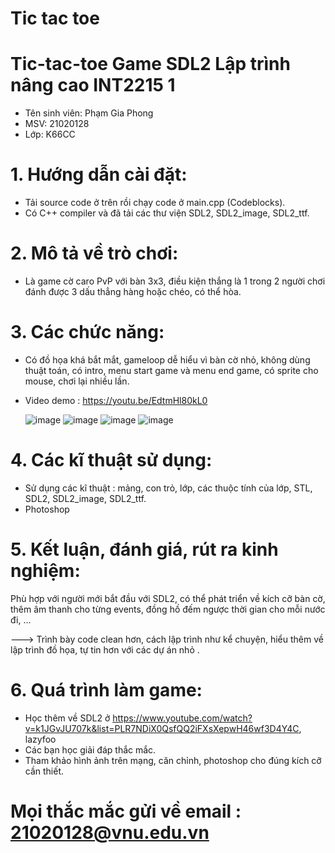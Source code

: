 # Tic tac toe
 # Tic-tac-toe Game SDL2 Lập trình nâng cao INT2215 1
 - Tên sinh viên: Phạm Gia Phong
 - MSV: 21020128
 - Lớp: K66CC
 # 1. Hướng dẫn cài đặt: 
 - Tải source code ở trên rồi chạy code ở main.cpp (Codeblocks).
 - Có C++ compiler và đã tải các thư viện SDL2, SDL2_image, SDL2_ttf.
 # 2. Mô tả về trò chơi:
 - Là game cờ caro PvP với bàn 3x3, điều kiện thắng là 1 trong 2 người chơi đánh được 3 dấu thẳng hàng hoặc chéo, có thể hòa.
 # 3. Các chức năng: 
 - Có đồ họa khá bắt mắt, gameloop dễ hiểu vì bàn cờ nhỏ, không dùng thuật toán, có intro, menu start game và menu end game, có sprite cho mouse, chơi lại nhiều lần.
 - Video demo : https://youtu.be/EdtmHl80kL0

    ![image](https://user-images.githubusercontent.com/95665149/169675510-fa4f209b-b688-44c1-9dec-ca8fc6066e40.png) 
    ![image](https://user-images.githubusercontent.com/95665149/169675514-25cf060f-fe97-4670-bf6f-0f090664fa02.png) 
    ![image](https://user-images.githubusercontent.com/95665149/169675518-5b88e53f-53d8-41e6-999f-9b6e32c93a7f.png) 
    ![image](https://user-images.githubusercontent.com/95665149/169675523-2c86c5a6-34be-49c0-b300-42799be222de.png)   
    
    
  # 4. Các kĩ thuật sử dụng: 
  - Sử dụng các kĩ thuật : mảng, con trỏ, lớp, các thuộc tính của lớp, STL, SDL2, SDL2_image, SDL2_ttf.
  - Photoshop
  # 5. Kết luận, đánh giá, rút ra kinh nghiệm:
  Phù hợp với người mới bắt đầu với SDL2, có thể phát triển về kích cỡ bàn cờ, thêm âm thanh cho từng events, đồng hồ đếm ngược thời gian cho mỗi nước đi, ... 
  
  ---> Trình bày code clean hơn, cách lập trình như kể chuyện, hiểu thêm về lập trình đồ họa, tự tin hơn với các dự án nhỏ .
  # 6. Quá trình làm game:
  - Học thêm về SDL2 ở https://www.youtube.com/watch?v=k1JGvJU707k&list=PLR7NDiX0QsfQQ2iFXsXepwH46wf3D4Y4C, lazyfoo
  - Các bạn học giải đáp thắc mắc.
  - Tham khảo hình ảnh trên mạng, căn chỉnh, photoshop cho đúng kích cỡ cần thiết.
  # Mọi thắc mắc gửi về email : 21020128@vnu.edu.vn
